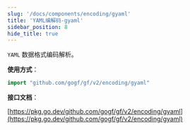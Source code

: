 ```yaml
---
slug: '/docs/components/encoding/gyaml'
title: 'YAML编解码-gyaml'
sidebar_position: 8
hide_title: true
---
```


`YAML` 数据格式编码解析。

**使用方式**：

```go
import "github.com/gogf/gf/v2/encoding/gyaml"
```

**接口文档**：

[https://pkg.go.dev/github.com/gogf/gf/v2/encoding/gyaml](https://pkg.go.dev/github.com/gogf/gf/v2/encoding/gyaml)